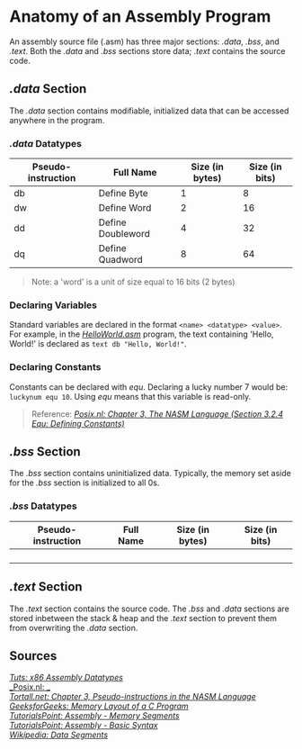 # Anatomy of an Assembly Program
An assembly source file (.asm) has three major sections: _.data_, _.bss_, and _.text_. Both the _.data_ and _.bss_ sections store data; _.text_ contains the source code.

## _.data_ Section
The _.data_ section contains modifiable, initialized data that can be accessed anywhere in the program.

### _.data_ Datatypes
| Pseudo-instruction | Full Name | Size (in bytes) | Size (in bits) | 
| ------------------ | --------- | --------------- | -------------- |
| db | Define Byte | 1 | 8 |
| dw | Define Word | 2 | 16 |
| dd | Define Doubleword | 4 | 32 |
| dq | Define Quadword | 8 | 64 |
> Note: a 'word' is a unit of size equal to 16 bits (2 bytes) <br /> 

### Declaring Variables
Standard variables are declared in the format `<name> <datatype> <value>`. For example, in the [_HelloWorld.asm_](https://github.com/EthanC2/Notes-and-Writeups/blob/main/Assembly%20(x86%2064-bit)/Example%20Programs/HelloWorld.asm) program, the text containing 'Hello, World!' is declared as `text db "Hello, World!"`.

### Declaring Constants
Constants can be declared with _equ_. Declaring a lucky number 7 would be: `luckynum equ 10`. Using _equ_ means that this variable is read-only.
> Reference: [_Posix.nl: Chapter 3, The NASM Language (Section 3.2.4 Equ: Defining Constants)_](http://www.posix.nl/linuxassembly/nasmdochtml/nasmdoc3.html) <br />

## _.bss_ Section
The _.bss_ section contains uninitialized data. Typically, the memory set aside for the _.bss_ section is initialized to all 0s.

### _.bss_ Datatypes
| Pseudo-instruction | Full Name | Size (in bytes) | Size (in bits) | 
| ------------------ | --------- | --------------- | -------------- |
|  |  |  |  |
|  |  |  |  |
|  |  |  |  |
|  |  |  |  |

## _.text_ Section
The _.text_ section contains the source code. The _.bss_ and _.data_ sections are stored inbetween the stack & heap and the _.text_ section to prevent them from
overwriting the _.data_ section.


## Sources
[_Tuts: x86 Assembly Datatypes_](https://www.assemblylanguagetuts.com/x86-assembly-data-types/) <br />
[_Posix.nl: _](http://www.posix.nl/linuxassembly/nasmdochtml/nasmdoc3.html) <br />
[_Tortall.net: Chapter 3, Pseudo-instructions in the NASM Language_](https://www.tortall.net/projects/yasm/manual/html/nasm-pseudop.html) <br />
[_GeeksforGeeks: Memory Layout of a C Program_](https://www.geeksforgeeks.org/memory-layout-of-c-program/) <br />
[_TutorialsPoint: Assembly - Memory Segments_](https://www.tutorialspoint.com/assembly_programming/assembly_memory_segments.htm) <br />
[_TutorialsPoint: Assembly - Basic Syntax_](https://www.tutorialspoint.com/assembly_programming/assembly_basic_syntax.htm) <br />
[_Wikipedia: Data Segments_](https://en.wikipedia.org/wiki/Data_segment) <br />
